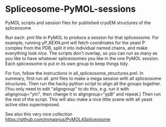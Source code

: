 # Spliceosome-PyMOL-sessions
PyMOL scripts and session files for published cryoEM structures of the spliceosome

Run each .pml file in PyMOL to produce a session for that spliceosome. For example, running yP_6EXN.pml will fetch coordinates for the yeast P complex from the PDB, split it into individual named chains, and make everything look nice. The scripts don't overlap, so you can run as many as you like to have whatever spliceosomes you like in the one PyMOL session. Each spliceosome is put in its own group to keep things tidy.

For fun, follow the instructions in all_spliceosome_structures.pml. In summary, first run all .pml files to make a mega session with all spliceosome structures. Then run the hacky python script to align all the groups together. (You only need to edit "aligngroup" to do this, e.g. run it with aligngroup="ytri", then change it to aligngroup="ypB" and repeat.) Then run the rest of the script. This will also make a nice little scene with all yeast active sites superimposed.

See also this very nice collection https://github.com/mmagnus/PyMOL4Spliceosome
